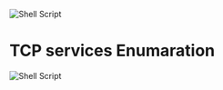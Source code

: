 ![Shell Script](https://img.shields.io/badge/shell_script-%23121011.svg?style=for-the-badge&logo=gnu-bash&logoColor=white)
# TCP services Enumaration
![Shell Script](https://img.shields.io/badge/shell_script-%23121011.svg?style=for-the-badge&logo=gnu-bash&logoColor=white)
